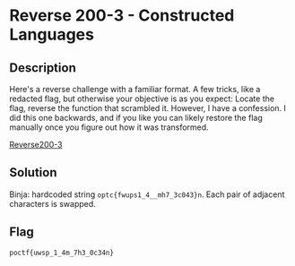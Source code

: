 # Reverse 200-3 - Constructed Languages
## Description
Here's a reverse challenge with a familiar format. A few tricks, like a redacted flag, but otherwise your objective is as you expect: Locate the flag, reverse the function that scrambled it. However, I have a confession. I did this one backwards, and if you like you can likely restore the flag manually once you figure out how it was transformed.

[Reverse200-3](https://pointeroverflowctf.com/static/Reverse200-3)

## Solution
Binja: hardcoded string `optc{fwups1_4__mh7_3c043}n`. Each pair of adjacent characters is swapped.

## Flag
`poctf{uwsp_1_4m_7h3_0c34n}`
